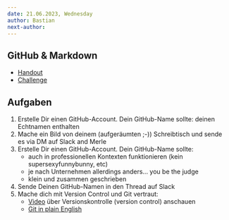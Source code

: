 ```yaml
---
date: 21.06.2023, Wednesday
author: Bastian
next-author:
---
```


## GitHub & Markdown

- [Handout](../sessions/github-and-markdown/github-and-markdown.md)
- [Challenge](../sessions/github-and-markdown/challenges-github-and-markdown.md)

## Aufgaben

1. Erstelle Dir einen GitHub-Account. Dein GitHub-Name sollte: deinen Echtnamen enthalten
1. Mache ein Bild von deinem (aufgeräumten ;-)) Schreibtisch und sende es via DM auf Slack and Merle
1. Erstelle Dir einen GitHub-Account. Dein GitHub-Name sollte:
   - auch in professionellen Kontexten funktionieren (kein supersexyfunnybunny, etc)
   - je nach Unternehmen allerdings anders... you be the judge
   - klein und zusammen geschrieben
1. Sende Deinen GitHub-Namen in den Thread auf Slack
1. Mache dich mit Version Control und Git vertraut:
   - [Video](https://www.youtube.com/watch?v=8oRjP8yj2Wo) über Versionskontrolle (version control) anschauen
   - [Git in plain English](https://blog.red-badger.com/2016/11/29/gitgithub-in-plain-english)

